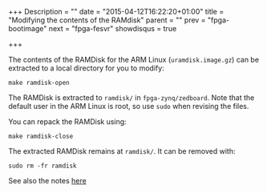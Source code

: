 +++
Description = ""
date = "2015-04-12T16:22:20+01:00"
title = "Modifying the contents of the RAMdisk"
parent = ""
prev = "fpga-bootimage"
next = "fpga-fesvr"
showdisqus = true

+++

The contents of the RAMDisk for the ARM Linux (`uramdisk.image.gz`) can be extracted to a local directory for you to modify: 

    make ramdisk-open

The RAMDisk is extracted to `ramdisk/` in `fpga-zynq/zedboard`. Note
that the default user in the ARM Linux is root, so use `sudo` when
revising the files.

You can repack the RAMDisk using: 

    make ramdisk-close

The extracted RAMDisk remains at `ramdisk/`. It can be removed with: 

    sudo rm -fr ramdisk 

See also the notes [here](https://github.com/ucb-bar/fpga-zynq#changing-the-ramdisk)

